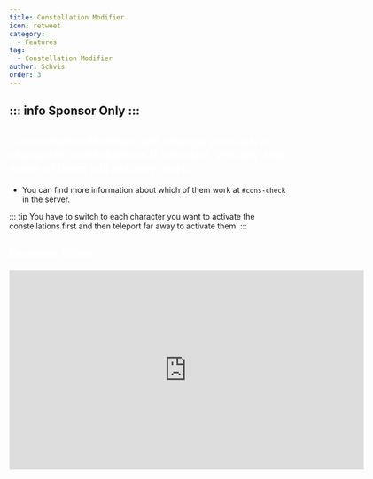 ```yaml
---
title: Constellation Modifier
icon: retweet
category:
  - Features
tag:
  - Constellation Modifier
author: Schvis
order: 3
---
```

::: info Sponsor Only
:::
---
## <span style='color:white;'>Constellation Modifier, will change your active character constellations if selected, visually and some of them will actually work.</span>
- You can find more information about which of them work at `#⁠cons-check` in the server. 

::: tip You have to switch to each character you want to activate the constellations first and then teleport far away to activate them.
:::

## <span style='color:white;'>Example Video:</span>

<iframe width="640" height="360" src="https://www.youtube.com/embed/S9-g5weE9l8?list=PL5eI1Tb64p56g27qfYk7VuFTz4FK6YrKa" title="Korepi - Constellation Modifier (Sponsor)" frameborder="0" allow="accelerometer; autoplay; clipboard-write; encrypted-media; gyroscope; picture-in-picture; web-share" allowfullscreen></iframe>
